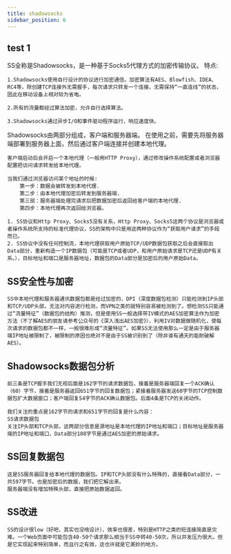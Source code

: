 ```yaml
---
title: shadowsocks
sidebar_position: 6
---
```


## test 1
SS全称是Shadowsocks，是一种基于Socks5代理方式的加密传输协议。
特点:
```
1.Shadowsocks使用自行设计的协议进行加密通信。加密算法有AES、Blowfish、IDEA、RC4等，除创建TCP连接外无需握手，每次请求只转发一个连接，无需保持“一直连线”的状态，因此在移动设备上相对较为省电。

2.所有的流量都经过算法加密，允许自行选择算法。

3.Shadowsocks通过异步I/O和事件驱动程序运行，响应速度快。
```

Shadowsocks由两部分组成，客户端和服务器端。 在使用之前，需要先将服务器端部署到服务器上面，然后通过客户端连接并创建本地代理。

```
客户端启动后会开启一个本地代理（一般用HTTP Proxy），通过修改操作系统配置或者浏览器配置把访问请求转发给本地代理。

当我们通过浏览器访问某个地址的时候:
	第一步：数据会被转发到本地代理.
	第二步：由本地代理加密后转发到服务器端.
	第三部：服务器端处理完请求后把数据加密后返回给客户端的本地代理.
	第四步：本地代理再次返回给浏览器。
```

```
1. SS协议和Http Proxy、Socks5没有关系，Http Proxy、Socks5这两个协议是浏览器或者操作系统所支持的标准代理协议，SS的架构中只是用这两种协议作为“获取用户请求”的手段而已。
2. SS协议中没有任何控制流，本地代理获取用户原始TCP/UDP数据包获取之后会直接取出Data部分，重新构造一个IP数据包（可能是TCP或者UDP，和用户原始请求是TCP还是UDP有关系。），目标地址和端口是服务器地址，数据包的Data部分是加密后的用户原始Data。
```

## SS安全性与加密
```
SS中本地代理和服务器通讯数据包都是经过加密的，DPI（深度数据包检测）只能检测到IP头部和TCP/UDP头部，无法对内容进行检测，而VPN之类的就特别容易被检测到了。想检测SS只能通过“流量特征”（数据包的结构）推测，但是使用SS一般选择带IV模式的AES加密算法作为加密方法（不了解AES的朋友请参考公众号的《深入浅出AES加密》），利用IV对数据做随机化，使每次请求的数据包都不一样，一般很难形成“流量特征”。如果SS无法使用那么一定是由于服务器端IP地址被限制了，被限制的原因也绝对不是由于SS被识别到了（除非谁有通天的能耐破解AES）。
```

## Shadowsocks数据包分析
```
前三条是TCP握手我们无视后面是162字节的请求数据包，接着是服务器端回复一个ACK确认（60）字节，接着是服务器返回651字节的回复数据包；紧接着服务器发送60字节的TCP控制数据包扩大数据窗口；客户端回复54字节的ACK确认数据包。后面4条是TCP的关闭动作。

我们关注的重点是162字节的请求和651字节的回复是什么内容：
SS请求数据包
关注IP头部和TCP头部，这两部分信息是源地址是本地代理的IP地址和端口；目标地址是服务器端的IP地址和端口，Data部分108字节是通过AES加密的原始请求。
```
## SS回复数据包
```
这是SS服务器回复给本地代理的数据包。IP和TCP头部没有什么特殊的，直接看Data部分，一共597字节。也是加密后的数据，我们把它解出来。
服务器端没有增加特殊头部，直接把原始数据返回。

```

## SS改进
```
SS的设计很low（好吧，其实也没啥设计），效率也很差，特别是HTTP之类的短连接简直是灾难。一个Web页面中可能包含40-50个请求那么相当于SS中转40-50次，所以并发压力很大。但是它实现起来特别简单，而且行之有效，这也许就是它美妙的地方。
```
